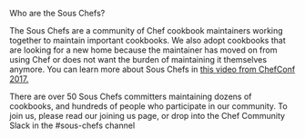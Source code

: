 Who are the Sous Chefs?

The Sous Chefs are a community of Chef cookbook maintainers working together to maintain important cookbooks. We also adopt cookbooks that are looking for a new home because the maintainer has moved on from using Chef or does not want the burden of maintaining it themselves anymore. You can learn more about Sous Chefs in [this video from ChefConf 2017.](https://www.youtube.com/watch?v=k-g3mNO-eN8)

There are over 50 Sous Chefs committers maintaining dozens of cookbooks, and hundreds of people who participate in our community. To join us, please read our joining us page, or drop into the Chef Community Slack in the #sous-chefs channel
